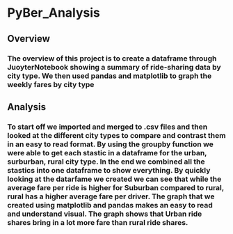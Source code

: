# PyBer_Analysis
## Overview
### The overview of this project is to create a dataframe through JuoyterNotebook showing a summary of ride-sharing data by city type.  We then used pandas and matplotlib to graph the weekly fares by city type
## Analysis
### To start off we imported and merged to .csv files and then looked at the different city types to compare and contrast them in an easy to read format.  By using the groupby function we were able to get each stastic in a dataframe for the urban, surburban, rural city type.  In the end we combined all the stastics into one dataframe to show everything. By quickly looking at the datarfame we created we can see that while the average fare per ride is higher for Suburban compared to rural, rural has a higher average fare per driver.  The graph that we created using matplotlib and pandas makes an easy to read and understand visual. The graph shows that Urban ride shares bring in a lot more fare than rural ride shares.

